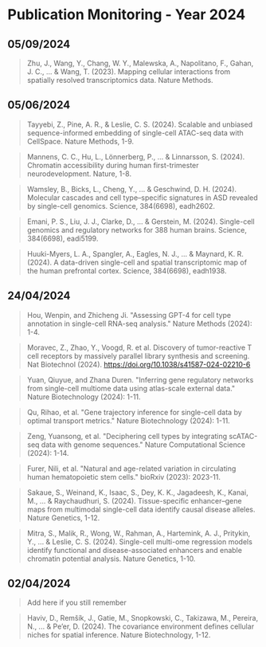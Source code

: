 # Publication Monitoring - Year 2024

## 05/09/2024

> Zhu, J., Wang, Y., Chang, W. Y., Malewska, A., Napolitano, F., Gahan, J. C., ... & Wang, T. (2023).
  Mapping cellular interactions from spatially resolved transcriptomics data. Nature Methods.

## 05/06/2024

> Tayyebi, Z., Pine, A. R., & Leslie, C. S. (2024). 
  Scalable and unbiased sequence-informed embedding of single-cell ATAC-seq data with CellSpace. Nature Methods, 1-9.

> Mannens, C. C., Hu, L., Lönnerberg, P., ... & Linnarsson, S. (2024). 
  Chromatin accessibility during human first-trimester neurodevelopment. Nature, 1-8.

> Wamsley, B., Bicks, L., Cheng, Y., ... & Geschwind, D. H. (2024). 
  Molecular cascades and cell type–specific signatures in ASD revealed by single-cell genomics. Science, 384(6698), eadh2602.

> Emani, P. S., Liu, J. J., Clarke, D., ... & Gerstein, M. (2024). 
  Single-cell genomics and regulatory networks for 388 human brains. Science, 384(6698), eadi5199.

> Huuki-Myers, L. A., Spangler, A., Eagles, N. J., ... & Maynard, K. R. (2024). 
  A data-driven single-cell and spatial transcriptomic map of the human prefrontal cortex. Science, 384(6698), eadh1938.

## 24/04/2024

> Hou, Wenpin, and Zhicheng Ji. "Assessing GPT-4 for cell type annotation in single-cell RNA-seq analysis." Nature Methods (2024): 1-4.

> Moravec, Z., Zhao, Y., Voogd, R. et al. Discovery of tumor-reactive T cell receptors by massively parallel library synthesis and screening. Nat Biotechnol (2024). https://doi.org/10.1038/s41587-024-02210-6

> Yuan, Qiuyue, and Zhana Duren. "Inferring gene regulatory networks from single-cell multiome data using atlas-scale external data." Nature Biotechnology (2024): 1-11.

> Qu, Rihao, et al. "Gene trajectory inference for single-cell data by optimal transport metrics." Nature Biotechnology (2024): 1-11.

> Zeng, Yuansong, et al. "Deciphering cell types by integrating scATAC-seq data with genome sequences." Nature Computational Science (2024): 1-14.

> Furer, Nili, et al. "Natural and age-related variation in circulating human hematopoietic stem cells." bioRxiv (2023): 2023-11.

> Sakaue, S., Weinand, K., Isaac, S., Dey, K. K., Jagadeesh, K., Kanai, M., ... & Raychaudhuri, S. (2024). Tissue-specific enhancer–gene maps from multimodal single-cell data identify causal disease alleles. Nature Genetics, 1-12.

> Mitra, S., Malik, R., Wong, W., Rahman, A., Hartemink, A. J., Pritykin, Y., ... & Leslie, C. S. (2024). Single-cell multi-ome regression models identify functional and disease-associated enhancers and enable chromatin potential analysis. Nature Genetics, 1-10.

## 02/04/2024

> Add here if you still remember

> Haviv, D., Remšík, J., Gatie, M., Snopkowski, C., Takizawa, M., Pereira, N., ... & Pe’er, D. (2024). The covariance environment defines cellular niches for spatial inference. Nature Biotechnology, 1-12.
